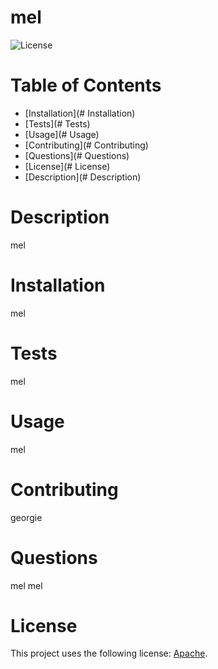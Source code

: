 # mel

![License](https://img.shields.io/badge/License-Apache%202.0-blue.svg)

# Table of Contents 
  - [Installation](# Installation)
  -  [Tests](# Tests)
  -  [Usage](# Usage)
  -  [Contributing](# Contributing)
  -  [Questions](# Questions)
  -  [License](# License) 
  -  [Description](# Description)

# Description
mel 

# Installation
mel 

# Tests
mel

# Usage
mel

# Contributing 
georgie

# Questions
mel
mel

# License 
This project uses the following license: [Apache](https://opensource.org/licenses/Apache-2.0).

